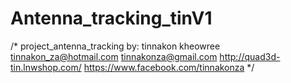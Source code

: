 # Antenna_tracking_tinV1

/*
project_antenna_tracking 
by: tinnakon kheowree  
tinnakon_za@hotmail.com
tinnakonza@gmail.com
http://quad3d-tin.lnwshop.com/
https://www.facebook.com/tinnakonza
*/
